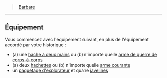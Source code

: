 ﻿---
!Generic
Id: barbarian_hd.md#Équipement
ParentLink: barbarian_hd.md#barbare
Name: Équipement
ParentName: Barbare
NameLevel: 2
---
> [Barbare](hd_barbarian.md)

---

## Équipement

Vous commencez avec l'équipement suivant, en plus de l'équipement accordé par votre historique :

* (a) une [hache à deux mains](hd_equipment_hache_a_deux_mains.md) ou (b) n'importe quelle [arme de guerre de corps-à-corps](equipment_hd_with_type_armedecorpsàcorps.md)
* (a) deux [hachettes](hd_equipment_hachette.md) ou (b) n'importe quelle [arme courante](equipment_hd_with_type_armecourante.md)
* un [paquetage d'explorateur](#paquetage-dexplorateur) et quatre [javelines](hd_equipment_javeline.md)

